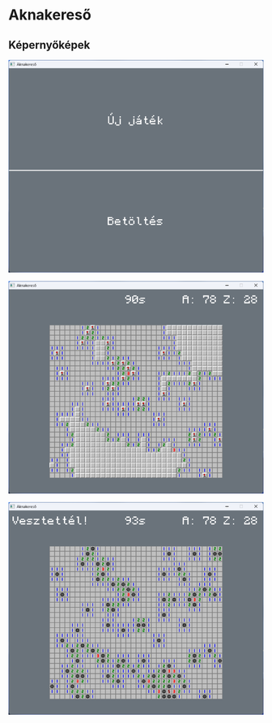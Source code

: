 # Aknakereső

## Képernyőképek
![Menu](kepernyokepek/menu.png)

![Game](kepernyokepek/game.png)

![Lost game](kepernyokepek/lost-game.png)